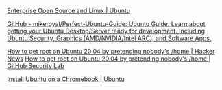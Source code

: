 
[Enterprise Open Source and Linux | Ubuntu](https://ubuntu.com)

[GitHub - mikeroyal/Perfect-Ubuntu-Guide: Ubuntu Guide. Learn about getting your Ubuntu Desktop/Server ready for development. Including Ubuntu Security, Graphics (AMD/NVIDIA/Intel ARC), and Software Apps.](https://github.com/mikeroyal/Perfect-Ubuntu-Guide)

[How to get root on Ubuntu 20.04 by pretending nobody's /home | Hacker News](https://news.ycombinator.com/item?id=25053238)
[How to get root on Ubuntu 20.04 by pretending nobody's /home | GitHub Security Lab](https://securitylab.github.com/research/Ubuntu-gdm3-accountsservice-LPE/)

[Install Ubuntu on a Chromebook | Ubuntu](https://ubuntu.com/tutorials/install-ubuntu-on-chromebook#1-overview)

